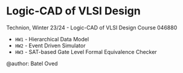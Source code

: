 # Logic-CAD of VLSI Design


Technion, Winter 23/24 - Logic-CAD of VLSI Design Course 046880
* `HW1` - Hierarchical Data Model
* `HW2` - Event Driven Simulator
* `HW3` - SAT-based Gate Level Formal Equivalence Checker

@author: Batel Oved
